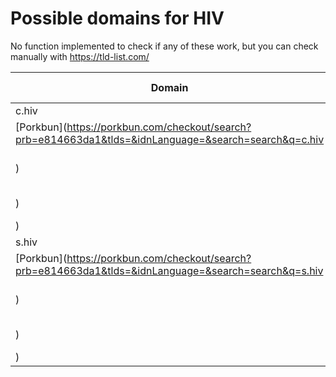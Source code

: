 # Possible domains for HIV

No function implemented to check if any of these work, but you can check manually with https://tld-list.com/

| Domain | Porkbun | NameCheap | Google Domains |
|---|---|---|---|
| c.hiv | [Porkbun](https://porkbun.com/checkout/search?prb=e814663da1&tlds=&idnLanguage=&search=search&q=c.hiv) | [Namecheap](https://www.namecheap.com/domains/registration/results/?domain=c.hiv) | [Google](https://domains.google.com/registrar/search?searchTerm=c.hiv) |
| s.hiv | [Porkbun](https://porkbun.com/checkout/search?prb=e814663da1&tlds=&idnLanguage=&search=search&q=s.hiv) | [Namecheap](https://www.namecheap.com/domains/registration/results/?domain=s.hiv) | [Google](https://domains.google.com/registrar/search?searchTerm=s.hiv) |
